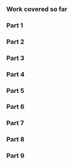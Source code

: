 ###  Work covered so far
###  Part 1
###  Part 2
###  Part 3
###  Part 4
###  Part 5
###  Part 6
###  Part 7
###  Part 8
###  Part 9